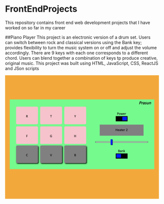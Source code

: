 # FrontEndProjects
This repository contains front end web development projects that I have worked on so far in my career

##Piano Player
    This project is an electronic version of a drum set. Users can switch between rock and classical versions    using the Bank key; provides flexibility to turn the music system on or off and adjust the volume accordingly. There are 9 keys with each one corresponds to a different chord. Users can blend together a combination of keys tp produce creative, original music. This project was built using  HTML, JavaScript, CSS, ReactJS and JSon scripts

  ![piano player screenshot](/FrontEndDevelopmentProjects/Front_End_Project_Screenshots/piano_player.png)
